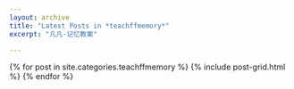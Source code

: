 ```yaml
---
layout: archive
title: "Latest Posts in *teachffmemory*"
excerpt: "凡凡-记忆教案"

---
```


<div class="tiles">
{% for post in site.categories.teachffmemory %}
	{% include post-grid.html %}
{% endfor %}
</div><!-- /.tiles -->
